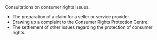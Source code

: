 Consultations on consumer rights issues.
- The preparation of a claim for a seller or service provider
- Drawing up a complaint to the Consumer Rights Protection Centre.
- The settlement of other issues regarding the protection of consumer rights.